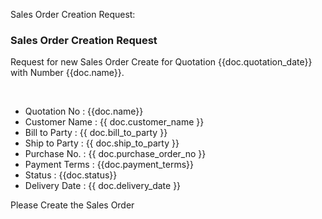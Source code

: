 <p>Sales Order Creation Request:</p>

<h3>Sales Order Creation Request</h3>

<p>Request for new Sales Order Create for Quotation {{doc.quotation_date}} with Number {{doc.name}}.
</p><br/>

<ul>
<li>Quotation No : {{doc.name}}</li>
<li>Customer Name : {{ doc.customer_name }}</li>
<li>Bill to Party : {{ doc.bill_to_party }}</li>
<li>Ship to Party : {{ doc.ship_to_party }}</li>
<li>Purchase No. : {{ doc.purchase_order_no }}</li>
<li>Payment Terms : {{doc.payment_terms}}</li>
<li>Status : {{doc.status}}</li>
<li>Delivery Date : {{ doc.delivery_date }}</li>
</ul>

<p>Please Create the Sales Order<br/></p>
